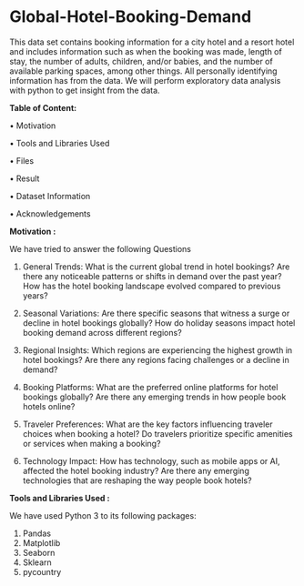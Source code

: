 # Global-Hotel-Booking-Demand
This data set contains booking information for a city hotel and a resort hotel and includes information such as when the booking was made, length of stay, the number of adults, children, and/or babies, and the number of available parking spaces, among other things. All personally identifying information has from the data.
We will perform exploratory data analysis with python to get insight from the data.

**Table of Content:**


•	Motivation

•	Tools and Libraries Used

•	Files

•	Result

•	Dataset Information

•	Acknowledgements

**Motivation :**

We have tried to answer the following Questions
1. General Trends:
What is the current global trend in hotel bookings? Are there any noticeable patterns or shifts in demand over the past year? How has the hotel booking landscape evolved compared to previous years?

2. Seasonal Variations:
Are there specific seasons that witness a surge or decline in hotel bookings globally? How do holiday seasons impact hotel booking demand across different regions?

3. Regional Insights:
Which regions are experiencing the highest growth in hotel bookings? Are there any regions facing challenges or a decline in demand?

4. Booking Platforms:
What are the preferred online platforms for hotel bookings globally? Are there any emerging trends in how people book hotels online?

5. Traveler Preferences:
What are the key factors influencing traveler choices when booking a hotel? Do travelers prioritize specific amenities or services when making a booking?

6. Technology Impact:
How has technology, such as mobile apps or AI, affected the hotel booking industry? Are there any emerging technologies that are reshaping the way people book hotels?

**Tools and Libraries Used :**

We have used Python 3 to its following packages:

1.	Pandas
2.	Matplotlib
3.	Seaborn
4.	Sklearn
5.	pycountry

